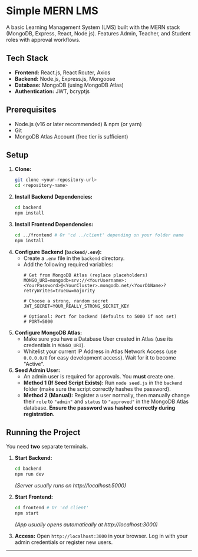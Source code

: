 # Simple MERN LMS

A basic Learning Management System (LMS) built with the MERN stack (MongoDB, Express, React, Node.js). Features Admin, Teacher, and Student roles with approval workflows.

## Tech Stack

*   **Frontend:** React.js, React Router, Axios
*   **Backend:** Node.js, Express.js, Mongoose
*   **Database:** MongoDB (using MongoDB Atlas)
*   **Authentication:** JWT, bcryptjs

## Prerequisites

*   Node.js (v16 or later recommended) & npm (or yarn)
*   Git
*   MongoDB Atlas Account (free tier is sufficient)

## Setup

1.  **Clone:**
    ```bash
    git clone <your-repository-url>
    cd <repository-name>
    ```
2.  **Install Backend Dependencies:**
    ```bash
    cd backend
    npm install
    ```
3.  **Install Frontend Dependencies:**
    ```bash
    cd ../frontend # Or 'cd ../client' depending on your folder name
    npm install
    ```
4.  **Configure Backend (`backend/.env`):**
    *   Create a `.env` file in the `backend` directory.
    *   Add the following required variables:
        ```dotenv
        # Get from MongoDB Atlas (replace placeholders)
        MONGO_URI=mongodb+srv://<YourUsername>:<YourPassword>@<YourCluster>.mongodb.net/<YourDbName>?retryWrites=true&w=majority

        # Choose a strong, random secret
        JWT_SECRET=YOUR_REALLY_STRONG_SECRET_KEY

        # Optional: Port for backend (defaults to 5000 if not set)
        # PORT=5000
        ```
5.  **Configure MongoDB Atlas:**
    *   Make sure you have a Database User created in Atlas (use its credentials in `MONGO_URI`).
    *   Whitelist your current IP Address in Atlas Network Access (use `0.0.0.0/0` for easy development access). Wait for it to become "Active".
6.  **Seed Admin User:**
    *   An admin user is required for approvals. You **must** create one.
    *   **Method 1 (If Seed Script Exists):** Run `node seed.js` in the `backend` folder (make sure the script correctly hashes the password).
    *   **Method 2 (Manual):** Register a user normally, then manually change their `role` to `"admin"` and `status` to `"approved"` in the MongoDB Atlas database. **Ensure the password was hashed correctly during registration.**

## Running the Project

You need **two** separate terminals.

1.  **Start Backend:**
    ```bash
    cd backend
    npm run dev
    ```
    *(Server usually runs on http://localhost:5000)*

2.  **Start Frontend:**
    ```bash
    cd frontend # Or 'cd client'
    npm start
    ```
    *(App usually opens automatically at http://localhost:3000)*

3.  **Access:** Open `http://localhost:3000` in your browser. Log in with your admin credentials or register new users.

---